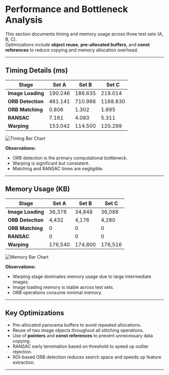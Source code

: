 # Performance and Bottleneck Analysis

This section documents timing and memory usage across three test sets (A, B, C).  
Optimizations include **object reuse**, **pre-allocated buffers**, and **const references** to reduce copying and memory allocation overhead.

---

## Timing Details (ms)

| Stage           | Set A     | Set B     | Set C     |
|-----------------|-----------|-----------|-----------|
| **Image Loading** | 190.246   | 186.635   | 219.014   |
| **ORB Detection** | 461.141   | 710.966   | 1168.830  |
| **ORB Matching**  | 0.806     | 1.302     | 1.695     |
| **RANSAC**        | 7.161     | 4.083     | 5.311     |
| **Warping**       | 153.042   | 114.500   | 120.299   |

![Timing Bar Chart](timing.png)

**Observations:**
- ORB detection is the primary computational bottleneck.
- Warping is significant but consistent.
- Matching and RANSAC times are negligible.

---

## Memory Usage (KB)

| Stage           | Set A     | Set B     | Set C     |
|-----------------|-----------|-----------|-----------|
| **Image Loading** | 36,376    | 34,848    | 36,088    |
| **ORB Detection** | 4,432     | 4,176     | 4,280     |
| **ORB Matching**  | 0         | 0         | 0         |
| **RANSAC**        | 0         | 0         | 0         |
| **Warping**       | 176,540   | 174,800   | 176,516   |

![Memory Bar Chart](memory.png)

**Observations:**
- Warping stage dominates memory usage due to large intermediate images.
- Image loading memory is stable across test sets.
- ORB operations consume minimal memory.

---

## Key Optimizations

- Pre-allocated panorama buffers to avoid repeated allocations.
- Reuse of two image objects throughout all stitching operations.
- Use of **pointers** and **const references** to prevent unnecessary data copying.
- RANSAC early termination based on threshold to speed up outlier rejection.
- ROI-based ORB detection reduces search space and speeds up feature extraction.

---
